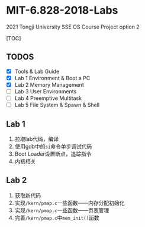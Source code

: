 # MIT-6.828-2018-Labs
2021 Tongji University SSE OS Course Project option 2

[TOC]



## TODOS

- [x] Tools & Lab Guide 
- [x] Lab 1 Environment & Boot a PC
- [x] Lab 2 Memory Management
- [ ] Lab 3 User Environments
- [ ] Lab 4 Preemptive Multitask
- [ ] Lab 5 File System & Spawn & Shell

## Lab 1

1. 拉取lab代码，编译
2. 使用gdb中的`si`命令单步调试代码
3. Boot Loader设置断点，追踪指令
4. 内核相关

## Lab 2

1. 获取新代码
2. 实现`/kern/pmap.c`一些函数——内存分配初始化
3. 实现`/kern/pmap.c`一些函数——页表管理
4. 完善`/kern/pmap.c`中`mem_init()`函数

